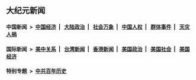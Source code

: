 ## 大纪元新闻

#### 中国新闻 &nbsp;>&nbsp; [中国经济](indexes/ncid283/README.md?09100445) &nbsp;| &nbsp; [大陆政治](indexes/ncid277/README.md?09100445) &nbsp;| &nbsp; [社会万象](indexes/ncid282/README.md?09100445) &nbsp;| &nbsp; [中国人权](indexes/ncid278/README.md?09100445) &nbsp;| &nbsp; [群体事件](indexes/ncid279/README.md?09100445) &nbsp;| &nbsp; [天灾人祸](indexes/ncid280/README.md?09100445)

#### 国际新闻 &nbsp;>&nbsp; [美中关系](indexes/nf1412576/README.md?09100445) &nbsp;| &nbsp; [台湾新闻](indexes/ncid1349361/README.md?09100445) &nbsp;| &nbsp; [香港新闻](indexes/ncid1349362/README.md?09100445) &nbsp;| &nbsp; [美国政治](indexes/ncid1078159/README.md?09100445) &nbsp;| &nbsp; [美国社会](indexes/ncid1078160/README.md?09100445) &nbsp;| &nbsp; [美国经济](indexes/ncid1078158/README.md?09100445)

#### 特别专题 &nbsp;>&nbsp; [中共百年历史](https://github.com/easy2view/epoch-special/blob/master/README.md?09100445)  
